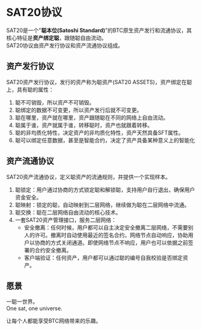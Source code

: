 SAT20协议
=========


SAT20是一个"**聪本位(Satoshi Standard)**"的BTC原生资产发行和流通协议，其核心特征是**资产绑定聪**，跟随聪自由流动。  
SAT20协议由资产发行协议和资产流通协议组成。  


资产发行协议
----
SAT20资产发行协议，发行的资产称为聪资产(SAT20 ASSETS)，资产绑定在聪上，具有聪的属性：
1. 聪不可销毁，所以资产不可销毁。
2. 聪绑定的数据不可变更，所以资产发行后就不可变更。
3. 聪在哪里，资产就在哪里，资产跟随聪在不同的网络上自由流动。
4. 聪属于谁，资产就属于谁，转移聪时，资产也就跟着转移。
5. 聪的非均质化特性，决定资产的非均质化特性，资产天然具备SFT属性。
6. 聪可以绑定任意数据，甚至是智能合约，决定了资产具备某种意义上的智能化  
  
  
  
资产流通协议
----
SAT20资产流通协议，定义聪资产的流通规则，并提供一个实现样本。 
1. 聪锁定：用户通过协商的方式锁定聪和解锁聪，支持用户自行退出，确保用户资金安全。
2. 聪映射：锁定的聪，自动映射到二层网络，继续做为聪在二层网络中流通。
3. 聪交换：聪在二层网络自由流动的核心技术。
4. 一套SAT20资产管理接口，服务二层网络：
    * 安全撤离：任何时候，用户都可以自主决定安全撤离二层网络，不需要别人的许可。撤离时自动使用最近的签名合约，网络节点自动响应，协助用户以协商的方式关闭通道。即使网络节点不响应，用户也可以依据之前签署的合约安全撤离。
    * 客户端验证：任何资产，用户都可以通过聪的编号自我校验是否绑定资产。  




愿景
----
一聪一世界。  
One sat, one universe.    

让每个人都能享受BTC网络带来的乐趣。
